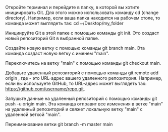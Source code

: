 Откройте терминал и перейдите в папку, в которой вы хотите инициировать Git. Для этого можно использовать команду cd (change directory). Например, если ваша папка находится на рабочем столе, то команда может выглядеть так: cd ~/Desktop/my_folder

Инициируйте Git в этой папке с помощью команды git init. Это создаст новый репозиторий Git в выбранной папке.

Создайте новую ветку с помощью команды git branch main. Эта команда создаст новую ветку с именем "main".

Переключитесь на ветку "main" с помощью команды git checkout main.

Добавьте удаленный репозиторий с помощью команды git remote add origin <URL>, где <URL> - это URL-адрес вашего удаленного репозитория. Например, если вы используете GitHub, то URL-адрес может выглядеть так: https://github.com/username/repo.git.

Запушьте данные на удаленный репозиторий с помощью команды git push -u origin main. Эта команда отправит все изменения в ветке "main" на удаленный репозиторий и свяжет локальную ветку "main" с удаленной веткой "main".

Переименование ветки git branch -m master main